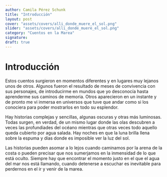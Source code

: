 ```yaml
---
author: Camila Pérez Schunk
title: "Introducción"
layout: post
cover: "assets/covers/alli_donde_muere_el_sol.png"
slider: "assets/covers/alli_donde_muere_el_sol.png"
category: "Cuentos en la Marea"
signature:
draft: true
---
```


# Introducción

Estos cuentos surgieron en momentos diferentes y en lugares muy lejanos unos de
otros. Algunos fueron el resultado de meses de convivencia con sus personajes,
de introducirme en mundos que yo desconocía hasta aprenderme sus caminos de
memoria. Otros aparecieron en un instante y de pronto me vi inmersa en universos
que tuve que andar como si los conociera para poder mostrarlos en todo su
esplendor.

Hay historias complejas y sencillas, algunas oscuras y otras más luminosas.
Todas surgen, en verdad, de un mismo lugar donde las olas descubren a veces
las profundiades del océano mientras que otras veces todo aquello queda cubierto
por agua salada. Hay noches en que la luna brilla llena sobre la espuma y días
donde es imposible ver la luz del sol.

Las historias pueden asomar a lo lejos cuando caminamos por la arena de la
costa o pueden precisar que nos sumerjamos en la inmensidad de lo que está
oculto. Siempre hay que encontrar el momento justo en el que el agua del mar nos
está llamando, cuando detenerse a escuchar es inevitable para perdernos en el ir
y venir de la marea.
